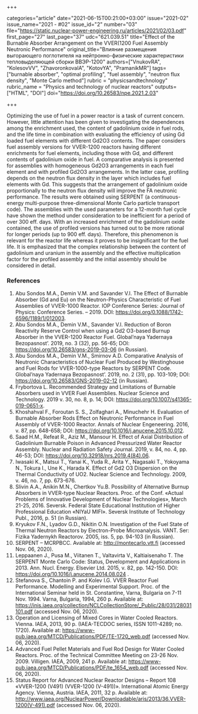 +++

categories="article"
date="2021-06-15T00:21:00+03:00"
issue="2021-02"
issue_name="2021 - #02"
issue_id="2"
number="03"
file="https://static.nuclear-power-engineering.ru/articles/2021/02/03.pdf"
first_page="27"
last_page="37"
udc="621.039.51"
title="Effect of the Burnable Absorber Arrangement on the VVER(1200 Fuel Assembly Neutronic Performance"
original_title="Влияние размещения выгорающего поглотителя на нейтронно-физические характеристики тепловыделяющей сборки ВВЭР-1200"
authors=["VnukovRA", "KolesovVV", "ZhavoronkovaIA", "KotovYA", "PramanikMR"]
tags=["burnable absorber", "optimal profiling", "fuel assembly", "neutron flux density", "Monte Carlo method"]
rubric = "physicsandtechnology"
rubric_name = "Physics and technology of nuclear reactors"
outputs=["HTML", "DOI"]
doi="https://doi.org/10.26583/npe.2021.2.03"

+++

Optimizing the use of fuel in a power reactor is a task of current concern. However, little attention has been given to investigating the dependences among the enrichment used, the content of gadolinium oxide in fuel rods, and the life time in combination with evaluating the efficiency of using Gd loaded fuel elements with different Gd2O3 contents. The paper considers fuel assembly versions for VVER-1200 reactors having different enrichments for fuel elements, including those with Gd, and different contents of gadolinium oxide in fuel. A comparative analysis is presented for assemblies with homogeneous Gd2O3 arrangements in each fuel element and with profiled Gd2O3 arrangements. In the latter case, profiling depends on the neutron flux density in the layer which includes fuel elements with Gd. This suggests that the arrangement of gadolinium oxide proportionally to the neutron flux density will improve the FA neutronic performance. The results were obtained using SERPENT (a continuous-energy multi-purpose three-dimensional Monte Carlo particle transport code). The assemblies with the used parameters for a 12-month fuel cycle have shown the method under consideration to be inefficient for a period of over 300 eff. days. With an increased enrichment of the gadolinium oxide contained, the use of profiled versions has turned out to be more rational for longer periods (up to 900 eff. days). Therefore, this phenomenon is relevant for the reactor life whereas it proves to be insignificant for the fuel life. It is emphasized that the complex relationship between the content of gadolinium and uranium in the assembly and the effective multiplication factor for the profiled assembly and the initial assembly should be considered in detail.

### References

1. Abu Sondos M.A., Demin V.M. and Savander V.I. The Effect of Burnable Absorber (Gd and Eu) on the Neutron-Physics Characteristic of Fuel Assemblies of VVER-1000 Reactor. IOP Conference Series: Journal of Physics: Conference Series. – 2019. DOI: https://doi.org/0.1088/1742-6596/1189/1/012003.
2. Abu Sondos M.A., Demin V.M., Savander V.I. Reduction of Boron Reactivity Reserve Control when using a Gd2 O3-based Burnup Absorber in the VVER-1200 Reactor Fuel. Global’naya Yadernaya Bezopasnost’. 2019, no. 3 (32), pp. 56-65; DOI: https://doi.org/10.26583/gns-2019-03-06 (in Russian).
3. Abu Sondos M.A., Demin V.M., Smirnov A.D. Comparative Analysis of Neutronic Characteristics of Nuclear Fuel Produced by Westinghouse and Fuel Rods for VVER-1000-type Reactors by SERPENT Code. Global’naya Yadernaya Bezopasnost’. 2019, no. 2 (31), pp. 103-109; DOI: https://doi.org/10.26583/GNS-2019-02-12 (in Russian).
4. Frybortova L. Recommended Strategy and Limitations of Burnable Absorbers used in VVER Fuel Assemblies. Nuclear Science and Technology. 2019 v. 30, no. 8, p. 14; DOI: https://doi.org/10.1007/s41365-019-0651-x.
5. Khoshahval F., Foroutan S. S., Zolfaghari A., Minuchehr H. Evaluation of Burnable Absorber Rods Effect on Neutronic Performance in Fuel Assembly of VVER-1000 Reactor. Annals of Nuclear Engeneering. 2016, v. 87, pp. 648-658; DOI: https://doi.org/10.1016/j.anucene.2015.10.012. 
6. Saad H.M., Refeat R., Aziz M., Mansour H. Effect of Axial Distribution of Gadolinium Burnable Poison in Advanced Pressurized Water Reactor Assembly. Nuclear and Radiation Safety Journal. 2019, v. 84, no. 4, pp. 46-53; DOI: https://doi.org/10.32918/nrs.2019.4(84).06.
7. Iwasaki K., Matsui T., Yanai K., Yuda R., Arita Y., Nagasaki T., Yokoyama N., Tokura I., Une K., Harada K. Effect of Gd2 O3 Dispersion on the Thermal Conductivity of UO2. Nuclear Science and Technology. 2009, v. 46, no. 7, pp. 673-676.
8. Slivin A.A., Anikin M.N., Chertkov Yu.B. Possibility of Alternative Burnup Absorbers in VVER-type Nuclear Reactors. Proc. of the Conf. «Actual Problems of Innovative Development of Nuclear Technologies», March 21-25, 2016. Seversk. Federal State Educational Institution of Higher Professional Education «NIYaU MIFI». Seversk Institute of Technology Publ., 2016, p. 51 (in Russian).
9. Kryukov F.N., Lyadov G.D., Nikitin O.N. Investigation of the Fuel State of Thermal Neutron Reactors by Electron-Probe Microanalysis. VANT. Ser: Fizika Yadernykh Reactorov. 2005, iss. 5, pp. 94-103 (in Russian).
10. SERPENT – MCRPBCC. Available at: http://montecarlo.vtt.fi (accessed Nov. 06, 2020).
11. Leppaanen J., Pusa M., Viitanen T., Valtavirta V., Kaltiaisenaho T. The SERPENT Monte Carlo Code: Status, Development and Applications in 2013. Ann. Nucl. Energy. Elsevier Ltd. 2015, v. 82, pp. 142-150. DOI: https://doi.org/10.1016/j.anucene.2014.08.024 .
12. Stefanova S., Chantoin P. and Kolev I.G. VVER Reactor Fuel Performance. Modelling and Experimental Support. Proc. of the International Seminar held in St. Constantine, Varna, Bulgaria on 7-11 Nov. 1994. Varna, Bulgaria, 1994, 260 p. Available at: https://inis.iaea.org/collection/NCLCollectionStore/_Public/28/031/28031101.pdf (accessed Nov. 06, 2020).
13. Operation and Licensing of Mixed Cores in Water Cooled Reactors. Vienna. IAEA, 2013, 90 p. (IAEA-TECDOC series, ISSN 1011-4289; no. 1720). Available at: https://www-pub.iaea.org/MTCD/Publications/PDF/TE-1720_web.pdf (accessed Nov. 06, 2020).
14. Advanced Fuel Pellet Materials and Fuel Rod Design for Water Cooled Reactors. Proc. of the Technical Committee Meeting on 23-26 Nov. 2009. Villigen. IAEA, 2009, 241 p. Available at: https://www-pub.iaea.org/MTCD/Publications/PDF/te_1654_web.pdf (accessed Nov. 06, 2020).
15. Status Report for Advanced Nuclear Reactor Designs – Report 108 «VVER-1200 (V491) (VVER-1200 (V-491))». International Atomic Energy Agency. Vienna, Austria. IAEA, 2011, 32 p. Available at: http://www.iaea.org/NuclearPower/Downloadable/aris/2013/36.VVER-1200(V-491).pdf (accessed Nov. 06, 2020).